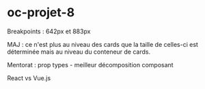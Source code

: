 # oc-projet-8

Breakpoints : 642px et 883px

MAJ : ce n'est plus au niveau des cards que la taille de celles-ci est déterminée mais au niveau du conteneur de cards.

Mentorat : prop types - meilleur décomposition composant

React vs Vue.js